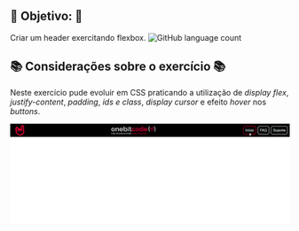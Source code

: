 ## 🎯 Objetivo: 🎯

Criar um header exercitando flexbox.
![GitHub language count](https://img.shields.io/github/languages/count/agathateixeira/exercicios-one-bit-code)

## 📚 Considerações sobre o exercício 📚

Neste exercício pude evoluir em CSS praticando a utilização de _display flex_, _justify-content_, _padding_, _ids e class_, _display cursor_ e efeito _hover_ nos _buttons_.

<img src='https://github.com/agathateixeira/exercicios-one-bit-code/blob/to-studies/4-Flex/images/readme.png?raw=true'>
